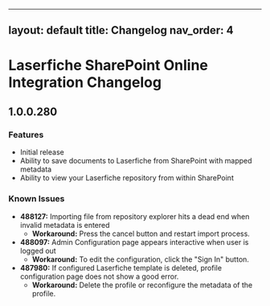 <!--Copyright (c) Laserfiche.
Licensed under the MIT License. See LICENSE.md in the project root for license information.-->

---
layout: default
title: Changelog
nav_order: 4
---
# Laserfiche SharePoint Online Integration Changelog

## 1.0.0.280

### Features

- Initial release
- Ability to save documents to Laserfiche from SharePoint with mapped metadata
- Ability to view your Laserfiche repository from within SharePoint

### Known Issues
- **488127:** Importing file from repository explorer hits a dead end when invalid metadata is entered
    - **Workaround:** Press the cancel button and restart import process.
- **488097:** Admin Configuration page appears interactive when user is logged out
    - **Workaround:** To edit the configuration, click the "Sign In" button.
- **487980:** If configured Laserfiche template is deleted, profile configuration page does not show a good error.
    - **Workaround:** Delete the profile or reconfigure the metadata of the profile.

